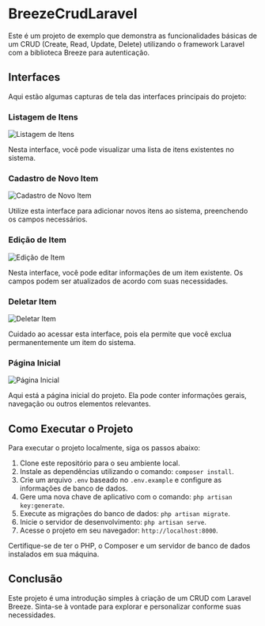 # BreezeCrudLaravel

Este é um projeto de exemplo que demonstra as funcionalidades básicas de um CRUD (Create, Read, Update, Delete) utilizando o framework Laravel com a biblioteca Breeze para autenticação.

## Interfaces

Aqui estão algumas capturas de tela das interfaces principais do projeto:

### Listagem de Itens

![Listagem de Itens](https://github.com/bportugal01/BreezeCrudLaravel/raw/main/imagens/Listagem.png)

Nesta interface, você pode visualizar uma lista de itens existentes no sistema.

### Cadastro de Novo Item

![Cadastro de Novo Item](https://github.com/bportugal01/BreezeCrudLaravel/raw/main/imagens/cadastro.png)

Utilize esta interface para adicionar novos itens ao sistema, preenchendo os campos necessários.

### Edição de Item

![Edição de Item](https://github.com/bportugal01/BreezeCrudLaravel/raw/main/imagens/edicao.png)

Nesta interface, você pode editar informações de um item existente. Os campos podem ser atualizados de acordo com suas necessidades.

### Deletar Item

![Deletar Item](https://github.com/bportugal01/BreezeCrudLaravel/raw/main/imagens/deletar.png)

Cuidado ao acessar esta interface, pois ela permite que você exclua permanentemente um item do sistema.

### Página Inicial

![Página Inicial](https://github.com/bportugal01/BreezeCrudLaravel/raw/main/imagens/index.png)

Aqui está a página inicial do projeto. Ela pode conter informações gerais, navegação ou outros elementos relevantes.

## Como Executar o Projeto

Para executar o projeto localmente, siga os passos abaixo:

1. Clone este repositório para o seu ambiente local.
2. Instale as dependências utilizando o comando: `composer install`.
3. Crie um arquivo `.env` baseado no `.env.example` e configure as informações de banco de dados.
4. Gere uma nova chave de aplicativo com o comando: `php artisan key:generate`.
5. Execute as migrações do banco de dados: `php artisan migrate`.
6. Inicie o servidor de desenvolvimento: `php artisan serve`.
7. Acesse o projeto em seu navegador: `http://localhost:8000`.

Certifique-se de ter o PHP, o Composer e um servidor de banco de dados instalados em sua máquina.

## Conclusão

Este projeto é uma introdução simples à criação de um CRUD com Laravel Breeze. Sinta-se à vontade para explorar e personalizar conforme suas necessidades.
